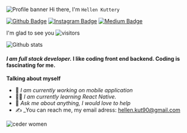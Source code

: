 ![Profile banner]([https://i.imgur.com/VNP2tTx.gif](https://www.shutterstock.com/image-vector/horizontal-banner-hands-typing-on-260nw-1176860761.jpg))
Hi there, I'm  `Hellen Kuttery`


[![Github Badge](https://img.shields.io/badge/-Github-000?style=quare&labelColor=000&logo=Github&logoColor=white&link=link)](https://github.com/hellenkuttery/) 
[![Instagram Badge](https://img.shields.io/badge/-Instagram-C13584?style=flat-quare&labelColor=C13584&logo=instagram&logoColor=white&link=link)](link) 
[![Medium Badge](https://img.shields.io/badge/-Medium-757575?style=flat-quare&labelColor=757575&logo=Medium&logoColor=white&link=link)](link) 

I'm glad to see you ![visitors](https://visitor-badge.glitch.me/badge?page_id=page.id)

![Github stats](https://github-readme-stats.vercel.app/api?username=hellenkuttery&theme=highcontrast&show_icons=true&count_private=true)

#### _I am full stack developer._  I like coding front end backend. Coding is fascinating for me.

**Talking about myself**
- 🙇 _I am currently  working on mobile application_
- 👩‍🔧 _I am currently learning React Native._
- 💬 _Ask me about anything, I would love to help_
- ✍ _You can reach me, my email adress:  hellen.kut90@gmail.com

![ceder women](https://insights.dice.com/wp-content/uploads/2015/10/Screen-Shot-2015-10-06-at-11.15.24-AM.png)
